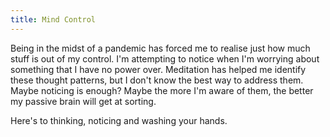 ```yaml
---
title: Mind Control
---
```


Being in the midst of a pandemic has forced me to realise just how much
stuff is out of my control. I\'m attempting to notice when I\'m worrying
about something that I have no power over. Meditation has helped me
identify these thought patterns, but I don\'t know the best way to
address them. Maybe noticing is enough? Maybe the more I\'m aware of
them, the better my passive brain will get at sorting.

Here\'s to thinking, noticing and washing your hands.

